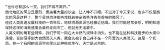     “也许总有那么一天，我们不得不离开。”
    西北地区的风总是很烈，裹挟着大量的沙尘，让人睁不开眼。不过对于今天来说，也许不仅是西北的风是这样了，整个星球也许都再难找到夹杂着些许青草香味的微风了。
    经过人类高速发展科技的一百年后，地球资源资源已经接近枯竭。我们可能经常会想，明明知道保持这样的消耗速度会最终走向灭亡，但就是无法收手。
    人类文明的确有些特殊，我们宁可一同在大自然的规律中消失，也不能在这种科技进步的大潮中落后，否则没等到大自然消灭人类，就会先被于自己并不在一个阵营的人类消灭。这是一个死局，在一个有限的资源空间里以此种模式生存，灭亡是必然的。
    
